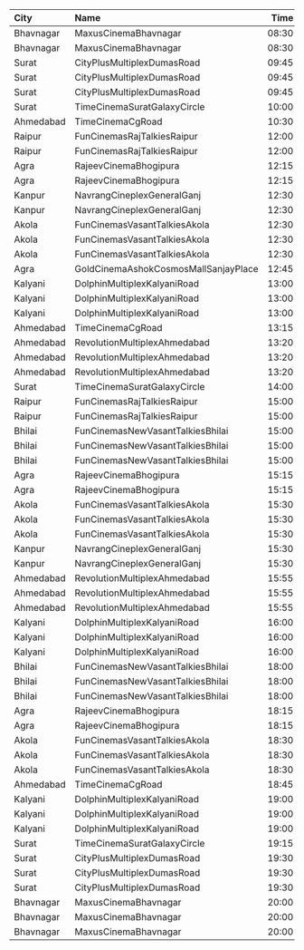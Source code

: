 | City      | Name                                 |  Time | Type          | Price | Capacity | Booked |
| :-------- | :----------------------------------- | ----: | :------------ | ----: | -------: | -----: |
| Bhavnagar | MaxusCinemaBhavnagar                 | 08:30 | Couple        |  149₹ |      100 |      0 |
| Bhavnagar | MaxusCinemaBhavnagar                 | 08:30 | Recliner      |  149₹ |      100 |      0 |
| Surat     | CityPlusMultiplexDumasRoad           | 09:45 | GoldStar      |   80₹ |       10 |      0 |
| Surat     | CityPlusMultiplexDumasRoad           | 09:45 | Gold          |  100₹ |       10 |      0 |
| Surat     | CityPlusMultiplexDumasRoad           | 09:45 | Executive     |  300₹ |       10 |      0 |
| Surat     | TimeCinemaSuratGalaxyCircle          | 10:00 | Standard130   |  130₹ |       96 |      0 |
| Ahmedabad | TimeCinemaCgRoad                     | 10:30 | Standard180   |  180₹ |      108 |      8 |
| Raipur    | FunCinemasRajTalkiesRaipur           | 12:00 | Diamond       |  100₹ |      100 |      0 |
| Raipur    | FunCinemasRajTalkiesRaipur           | 12:00 | Gold          |   50₹ |      100 |      0 |
| Agra      | RajeevCinemaBhogipura                | 12:15 | Balcony       |   40₹ |      280 |    224 |
| Agra      | RajeevCinemaBhogipura                | 12:15 | DressCircle   |   20₹ |      660 |    600 |
| Kanpur    | NavrangCineplexGeneralGanj           | 12:30 | Gold          |  100₹ |      100 |      0 |
| Kanpur    | NavrangCineplexGeneralGanj           | 12:30 | Silver        |   70₹ |      100 |      0 |
| Akola     | FunCinemasVasantTalkiesAkola         | 12:30 | Balcony       |  120₹ |      100 |      0 |
| Akola     | FunCinemasVasantTalkiesAkola         | 12:30 | Reserve       |   80₹ |      100 |      0 |
| Akola     | FunCinemasVasantTalkiesAkola         | 12:30 | First         |   60₹ |      100 |      0 |
| Agra      | GoldCinemaAshokCosmosMallSanjayPlace | 12:45 | Gold          |  150₹ |      100 |      0 |
| Kalyani   | DolphinMultiplexKalyaniRoad          | 13:00 | RoyalRclnr    |  120₹ |        9 |      9 |
| Kalyani   | DolphinMultiplexKalyaniRoad          | 13:00 | Economy       |  100₹ |       60 |     60 |
| Kalyani   | DolphinMultiplexKalyaniRoad          | 13:00 | Normal        |  100₹ |       12 |      6 |
| Ahmedabad | TimeCinemaCgRoad                     | 13:15 | Standard190   |  190₹ |      108 |      8 |
| Ahmedabad | RevolutionMultiplexAhmedabad         | 13:20 | PlatinumClass |  180₹ |      100 |      0 |
| Ahmedabad | RevolutionMultiplexAhmedabad         | 13:20 | GoldenClass   |  160₹ |      100 |      0 |
| Ahmedabad | RevolutionMultiplexAhmedabad         | 13:20 | SilverClass   |  140₹ |      100 |      0 |
| Surat     | TimeCinemaSuratGalaxyCircle          | 14:00 | Infinity300   |  300₹ |       22 |      0 |
| Raipur    | FunCinemasRajTalkiesRaipur           | 15:00 | Diamond       |  100₹ |      100 |      0 |
| Raipur    | FunCinemasRajTalkiesRaipur           | 15:00 | Gold          |   50₹ |      100 |      0 |
| Bhilai    | FunCinemasNewVasantTalkiesBhilai     | 15:00 | Diamond       |  100₹ |      100 |      0 |
| Bhilai    | FunCinemasNewVasantTalkiesBhilai     | 15:00 | Golden        |   60₹ |      100 |      0 |
| Bhilai    | FunCinemasNewVasantTalkiesBhilai     | 15:00 | Silver        |   60₹ |      100 |      0 |
| Agra      | RajeevCinemaBhogipura                | 15:15 | Balcony       |   40₹ |      280 |    224 |
| Agra      | RajeevCinemaBhogipura                | 15:15 | DressCircle   |   20₹ |      660 |    600 |
| Akola     | FunCinemasVasantTalkiesAkola         | 15:30 | Balcony       |  120₹ |      100 |      0 |
| Akola     | FunCinemasVasantTalkiesAkola         | 15:30 | Reserve       |   80₹ |      100 |      0 |
| Akola     | FunCinemasVasantTalkiesAkola         | 15:30 | First         |   60₹ |      100 |      0 |
| Kanpur    | NavrangCineplexGeneralGanj           | 15:30 | Gold          |  100₹ |      100 |      0 |
| Kanpur    | NavrangCineplexGeneralGanj           | 15:30 | Silver        |   70₹ |      100 |      0 |
| Ahmedabad | RevolutionMultiplexAhmedabad         | 15:55 | PlatinumClass |  180₹ |      100 |      0 |
| Ahmedabad | RevolutionMultiplexAhmedabad         | 15:55 | GoldenClass   |  160₹ |      100 |      0 |
| Ahmedabad | RevolutionMultiplexAhmedabad         | 15:55 | SilverClass   |  140₹ |      100 |      0 |
| Kalyani   | DolphinMultiplexKalyaniRoad          | 16:00 | RoyalRclnr    |  120₹ |        9 |      9 |
| Kalyani   | DolphinMultiplexKalyaniRoad          | 16:00 | Economy       |  100₹ |       60 |     60 |
| Kalyani   | DolphinMultiplexKalyaniRoad          | 16:00 | Normal        |  100₹ |       12 |      6 |
| Bhilai    | FunCinemasNewVasantTalkiesBhilai     | 18:00 | Diamond       |  100₹ |      100 |      0 |
| Bhilai    | FunCinemasNewVasantTalkiesBhilai     | 18:00 | Golden        |   60₹ |      100 |      0 |
| Bhilai    | FunCinemasNewVasantTalkiesBhilai     | 18:00 | Silver        |   60₹ |      100 |      0 |
| Agra      | RajeevCinemaBhogipura                | 18:15 | Balcony       |   40₹ |      280 |    224 |
| Agra      | RajeevCinemaBhogipura                | 18:15 | DressCircle   |   20₹ |      660 |    600 |
| Akola     | FunCinemasVasantTalkiesAkola         | 18:30 | Balcony       |  120₹ |      100 |      0 |
| Akola     | FunCinemasVasantTalkiesAkola         | 18:30 | Reserve       |   80₹ |      100 |      0 |
| Akola     | FunCinemasVasantTalkiesAkola         | 18:30 | First         |   60₹ |      100 |      0 |
| Ahmedabad | TimeCinemaCgRoad                     | 18:45 | Standard260   |  260₹ |      108 |      8 |
| Kalyani   | DolphinMultiplexKalyaniRoad          | 19:00 | RoyalRclnr    |  120₹ |        9 |      9 |
| Kalyani   | DolphinMultiplexKalyaniRoad          | 19:00 | Economy       |  100₹ |       60 |     60 |
| Kalyani   | DolphinMultiplexKalyaniRoad          | 19:00 | Normal        |  100₹ |       12 |      6 |
| Surat     | TimeCinemaSuratGalaxyCircle          | 19:15 | Standard220   |  220₹ |       96 |      0 |
| Surat     | CityPlusMultiplexDumasRoad           | 19:30 | GoldStar      |  140₹ |       10 |      0 |
| Surat     | CityPlusMultiplexDumasRoad           | 19:30 | Gold          |  160₹ |       10 |      0 |
| Surat     | CityPlusMultiplexDumasRoad           | 19:30 | Executive     |  300₹ |       10 |      0 |
| Bhavnagar | MaxusCinemaBhavnagar                 | 20:00 | Sofa          |  179₹ |      100 |      0 |
| Bhavnagar | MaxusCinemaBhavnagar                 | 20:00 | PremierPlus   |  149₹ |      100 |      0 |
| Bhavnagar | MaxusCinemaBhavnagar                 | 20:00 | Premium       |  149₹ |      100 |      0 |